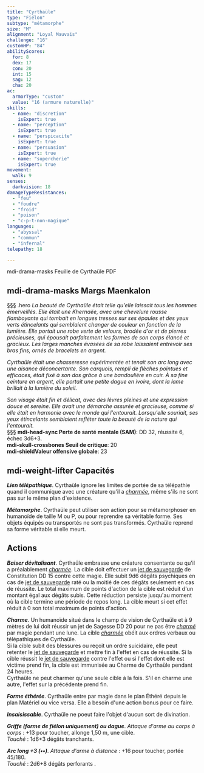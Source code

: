 ```yaml
---
title: "Cyrthaüle"
type: "Fiélon"
subtype: "métamorphe"
size: "M"
alignment: "Loyal Mauvais"
challenge: "16"
customHP: "84"
abilityScores:
  for: 8
  dex: 17
  con: 20
  int: 15
  sag: 12
  cha: 20
ac:
  armorType: "custom"
  value: "16 (armure naturelle)"
skills:
  - name: "discretion"
    isExpert: true
  - name: "perception"
    isExpert: true
  - name: "perspicacite"
    isExpert: true
  - name: "persuasion"
    isExpert: true
  - name: "supercherie"
    isExpert: true
movement:
  walk: 9
senses:
  darkvision: 18
damageTypeResistances:
  - "feu"
  - "foudre"
  - "froid"
  - "poison"
  - "c-p-t-non-magique"
languages:
  - "abyssal"
  - "commun"
  - "infernal"
telepathy: 18

---
```

<v-btn color="#730800" dark depressed class="mb-4 d-print-none" href="https://www.douaratil.fr/feuilledejdr/FDP Cyrthaüle V3.1 20230224.pdf" link target="\_blank"><v-icon left>mdi-drama-masks</v-icon> Feuille de Cyrthaüle PDF</v-btn>
## <v-icon>mdi-drama-masks</v-icon> Margs Maenkalon
§§§ .hero
*La beauté de Cyrthaüle était telle qu'elle laissait tous les hommes émerveillés. Elle était une Khernaëe, avec une chevelure rousse flamboyante qui tombait en longues tresses sur ses épaules et des yeux verts étincelants qui semblaient changer de couleur en fonction de la lumière. Elle portait une robe verte de velours, brodée d'or et de pierres précieuses, qui épousait parfaitement les formes de son corps élancé et gracieux. Les larges manches évasées de sa robe laissaient entrevoir ses bras fins, ornés de bracelets en argent.*    

*Cyrthaüle était une chasseresse expérimentée et tenait son arc long avec une aisance déconcertante. Son carquois, rempli de flèches pointues et efficaces, était fixé à son dos grâce à une bandoulière en cuir. À sa fine ceinture en argent, elle portait une petite dague en ivoire, dont la lame brillait à la lumière du soleil.*    

*Son visage était fin et délicat, avec des lèvres pleines et une expression douce et sereine. Elle avait une démarche assurée et gracieuse, comme si elle était en harmonie avec le monde qui l'entourait. Lorsqu'elle souriait, ses yeux étincelants semblaient refléter toute la beauté de la nature qui l'entourait.*    
§§§
**<v-icon>mdi-head-sync</v-icon> Perte de santé mentale (SAM)**: DD 32, réussite 6, échec 3d6+3.   
**<v-icon>mdi-skull-crossbones</v-icon> Seuil de critique**: 20            
**<v-icon>mdi-shield</v-icon>Valeur offensive globale**: 23      
## <v-icon>mdi-weight-lifter</v-icon> Capacités
_**Lien télépathique**_. Cyrthaüle ignore les limites de portée de sa télépathie quand il communique avec une créature qu'il a [_charmée_](/gerer-la-sante-du-personnage/#charme), même s'ils ne sont pas sur le même plan d'existence.

_**Métamorphe**_. Cyrthaüle peut utiliser son action pour se métamorphoser en humanoïde de taille M ou P, ou pour reprendre sa véritable forme. Ses objets équipés ou transportés ne sont pas transformés. Cyrthaüle reprend sa forme véritable si elle meurt.

## Actions
_**Baiser dévitalisant**_. Cyrthaüle embrasse une créature consentante ou qu'il a préalablement [_charmée_](/gerer-la-sante-du-personnage/#charme). La cible doit effectuer un [jet de sauvegarde](/utiliser-les-caracteristiques/#jets-de-sauvegarde) de Constitution DD 15 contre cette magie. Elle subit 9d6 dégâts psychiques en cas de [jet de sauvegarde](/utiliser-les-caracteristiques/#jets-de-sauvegarde) raté ou la moitié de ces dégâts seulement en cas de réussite. Le total maximum de points d'action de la cible est réduit d'un montant égal aux dégâts subis. Cette réduction persiste jusqu'au moment où la cible termine une période de repos long. La cible meurt si cet effet réduit à 0 son total maximum de points d'action.

_**Charme**_. Un humanoïde situé dans le champ de vision de Cyrthaüle et à 9 mètres de lui doit réussir un jet de Sagesse DD 20 pour ne pas être [_charmé_](/gerer-la-sante-du-personnage/#charme) par magie pendant une lune. La cible [_charmée_](/gerer-la-sante-du-personnage/#charme) obéit aux ordres verbaux ou télépathiques de Cyrthaüle.  
Si la cible subit des blessures ou reçoit un ordre suicidaire, elle peut retenter le [jet de sauvegarde](/utiliser-les-caracteristiques/#jets-de-sauvegarde) et mettre fin à l'effet en cas de réussite. Si la cible réussit le [jet de sauvegarde](/utiliser-les-caracteristiques/#jets-de-sauvegarde) contre l'effet ou si l'effet dont elle est victime prend fin, la cible est immunisée au Charme de Cyrthaüle pendant 24 heures.  
Cyrthaüle ne peut charmer qu'une seule cible à la fois. S'il en charme une autre, l'effet sur la précédente prend fin.

_**Forme éthérée**_. Cyrthaüle entre par magie dans le plan Éthéré depuis le plan Matériel ou vice versa. Elle a besoin d'une action bonus pour ce faire.  

_**Insaisissable**_. Cyrthaüle ne poeut faire l'objet d'aucun sort de divination.
 
_**Griffe (forme de fiélon uniquement) ou dague**_. _Attaque d'arme au corps à corps_ : +13 pour toucher, allonge 1,50 m, une cible.  
_Touché_ : 1d6+3 dégâts tranchants.  

_**Arc long +3 (••)**_. _Attaque d'arme à distance_ : +16 pour toucher, portée 45/180.  
_Touché_ : 2d6+8 dégâts perforants .



